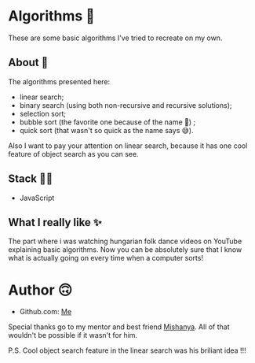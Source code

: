 # Algorithms :brain:
These are some basic algorithms I've tried to recreate on my own.

## About :memo:
The algorithms presented here:
- linear search;
- binary search (using both non-recursive and recursive solutions);
- selection sort;
- bubble sort (the favorite one because of the name :zany_face:) ;
- quick sort (that wasn't so quick as the name says :sweat_smile:).

Also I want to pay your attention on linear search, because it has one cool feature of object search as you can see.


## Stack :woman_technologist:
- JavaScript 

## What I really like :sparkles:
The part where i was watching hungarian folk dance videos on YouTube explaining basic algorithms. 
Now you can be absolutely sure that I know what is actually going on every time when a computer sorts!

# Author :upside_down_face:
 - Github.com: [Me](https://github.com/vlrsmlkv/)

Special thanks go to my mentor and best friend [Mishanya](https://github.com/OUghTMS/). All of that wouldn't be possible if it wasn't for him.

P.S. Cool object search feature in the linear search was his briliant idea !!! 

